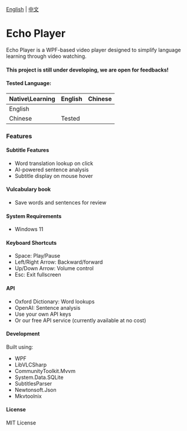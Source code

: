 [English](README.md) | [中文](README.zh.md) 

# Echo Player
Echo Player is a WPF-based video player designed to simplify language learning through video watching.

#### This project is still under developing, we are open for feedbacks!

#### Tested Language:
| Native\Learning  | English   | Chinese |
|:---------|------------|------------|
| English   |    |  |
| Chinese  | Tested|  |

### Features
#### Subtitle Features
- Word translation lookup on click
- AI-powered sentence analysis
- Subtitle display on mouse hover

#### Vulcabulary book
- Save words and sentences for review

#### System Requirements
- Windows 11

#### Keyboard Shortcuts
- Space: Play/Pause
- Left/Right Arrow: Backward/forward
- Up/Down Arrow: Volume control
- Esc: Exit fullscreen

#### API 
- Oxford Dictionary: Word lookups
- OpenAI: Sentence analysis
- Use your own API keys
- Or our free API service (currently available at no cost)

#### Development
Built using:

- WPF 
- LibVLCSharp
- CommunityToolkit.Mvvm
- System.Data.SQLite
- SubtitlesParser
- Newtonsoft.Json
- Mkvtoolnix

#### License
MIT License
